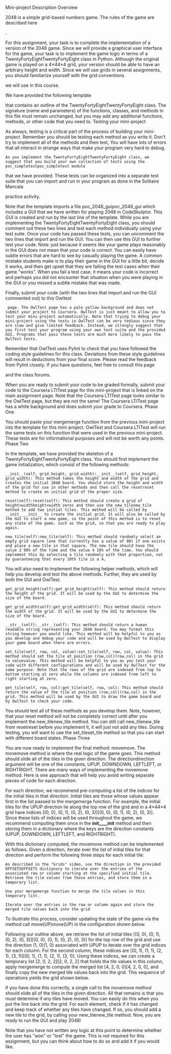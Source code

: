 Mini-project Description
Overview

2048 is a simple grid-based numbers game. The rules of the game are described here

.

For this assignment, your task is to complete the implementation of a version of the 2048 game. Since we will provide a graphical user interface for the game, your task is to implement the game logic in terms of a TwentyFortyEightTwentyFortyEight class in Python. Although the original game is played on a 4×44×4 grid, your version should be able to have an arbitrary height and width. Since we will use grids in several assignments, you should familiarize yourself with the grid conventions

 we will use in this course.

We have provided the following template

 that contains an outline of the TwentyFortyEightTwentyFortyEight class. The signature (name and parameters) of the functions, classes, and methods in this file must remain unchanged, but you may add any additional functions, methods, or other code that you need to.
Testing your mini-project

As always, testing is a critical part of the process of building your mini-project. Remember you should be testing each method as you write it. Don't try to implement all of the methods and then test, You will have lots of errors that all interact in strange ways that make your program very hard to debug.

    As you implement the TwentyFortyEightTwentyFortyEight class, we suggest that you build your own collection of tests using the poc_simpletestpoc_simpletest module

 that we have provided. These tests can be organized into a separate test suite that you can import and run in your program as done in the Solitaire Mancala

 practice activity.

Note that the template imports a file poc_2048_guipoc_2048_gui which includes a GUI that we have written for playing 2048 in CodeSkulptor. This GUI is created and run by the last line of the template. While you are implementing the TwentyFortyEightTwentyFortyEight class, you should comment out these two lines and test each method individually using your test suite. Once your code has passed these tests, you can uncomment the two lines that import and run the GUI. You can then use this GUI to further test your code. Note: just because it seems like your game plays reasonably in the GUI does not mean that your code is correct. You can easily have subtle errors that are hard to see by casually playing the game. A common mistake students make is to play their game in the GUI for a little bit, decide it works, and then get upset that they are failing the test cases when their game "works". When you fail a test case, it means your code is incorrect and perhaps you did not encounter that situation when you were playing in the GUI or you missed a subtle mistake that was made.

Finally, submit your code (with the two lines that import and run the GUI commented out) to this Owltest

     page. The OwlTest page has a pale yellow background and does not submit your project to Coursera. OwlTest is just meant to allow you to test your mini-project automatically. Note that trying to debug your mini-project using the tests in OwlTest can be very tedious since they are slow and give limited feedback. Instead, we strongly suggest that you first test your program using your own test suite and the provided GUI. Programs that pass these tests are much more likely to pass the OwlTest tests.

Remember that OwlTest uses Pylint to check that you have followed the coding style guidelines
 for this class. Deviations from these style guidelines will result in deductions from your final score. Please read the feedback from Pylint closely. If you have questions, feel free to consult this page

 and the class forums.

When you are ready to submit your code to be graded formally, submit your code to the Coursera LTITest page for this mini-project that is linked on the main assignment page. Note that the Coursera LTITest page looks similar to the OwlTest page, but they are not the same! The Coursera LTITest page has a white background and does submit your grade to Coursera.
Phase One

You should paste your mergemerge function from the previous mini-project into the template for this mini-project. OwlTest and Coursera LTITest will run the same tests on this function that were used in the previous mini-project. These tests are for informational purposes and will not be worth any points.
Phase Two

In the template, we have provided the skeleton of a TwentyFortyEightTwentyFortyEight class. You should first implement the game initialization, which consist of the following methods:

    __init__(self, grid_height, grid_width):__init__(self, grid_height, grid_width): This method takes the height and width of the grid and creates the initial 2048 board. You should store the height and width of the grid for use in other methods and then call the resetreset method to create an initial grid of the proper size.

    reset(self):reset(self): This method should create a grid of height×widthheight×width zeros and then use the new_tilenew_tile method to add two initial tiles. This method will be called by __init____init__ to create the initial grid. It will also be called by the GUI to start a new game, so the point of this method is to reset any state of the game, such as the grid, so that you are ready to play again.

    new_tile(self):new_tile(self): This method should randomly select an empty grid square (one that currently has a value of 00) if one exists and place a new tile in that square. The new tile should have the value 2 90% of the time and the value 4 10% of the time. You should implement this by selecting a tile randomly with that proportion, not by guaranteeing that every 10th tile is a 4.

You will also need to implement the following helper methods, which will help you develop and test the above methods. Further, they are used by both the GUI and OwlTest.

    get_grid_height(self):get_grid_height(self): This method should return the height of the grid. It will be used by the GUI to determine the size of the board.

    get_grid_width(self):get_grid_width(self): This method should return the width of the grid. It will be used by the GUI to determine the size of the board.

    __str__(self):__str__(self): This method should return a human readable string representing your 2048 board. You may format this string however you would like. This method will be helpful to you as you develop and debug your code and will be used by OwlTest to display your game board when there are errors.

    set_tile(self, row, col, value):set_tile(self, row, col, value): This method should set the tile at position (row,col)(row,col) in the grid to valuevalue. This method will be helpful to you as you test your code with different configurations and will be used by OwlTest for the same purpose. Note that the rows of the grid are indexed from top to bottom starting at zero while the columns are indexed from left to right starting at zero.

    get_tile(self, row, col):get_tile(self, row, col): This method should return the value of the tile at position (row,col)(row,col) in the grid. This method will be used by the GUI to draw the game board and by OwlTest to check your code.

You should test all of these methods as you develop them. Note, however, that your reset method will not be completely correct until after you implement the new_tilenew_tile method. You can still call new_tilenew_tile from resetreset before you implement it, it will just not add any tiles. During testing, you will want to use the set_tileset_tile method so that you can start with different board states.
Phase Three

You are now ready to implement the final method: movemove. The movemove method is where the real logic of the game goes. This method should slide all of the tiles in the given direction. The directiondirection argument will be one of the constants, UPUP, DOWNDOWN, LEFTLEFT, or RIGHTRIGHT. There are many ways of implementing the movemove method. Here is one approach that will help you avoid writing separate pieces of code for each direction.

For each direction, we recommend pre-computing a list of the indices for the initial tiles in that direction. Initial tiles are those whose values appear first in the list passed to the mergemerge function. For example, the initial tiles for the UPUP direction lie along the top row of the grid and in a 4×44×4 grid have indices [(0, 0), (0, 1), (0, 2), (0, 3)][(0, 0), (0, 1), (0, 2), (0, 3)]. Since these lists of indices will be used throughout the game, we recommend computing them once in the __init____init__ method and then storing them in a dictionary where the keys are the direction constants (UPUP, DOWNDOWN, LEFTLEFT, and RIGHTRIGHT).

With this dictionary computed, the movemove method can be implemented as follows. Given a direction, iterate over the list of initial tiles for that direction and perform the following three steps for each initial tile:

    As described in the "Grids" video, use the direction in the provided OFFSETSOFFSETS dictionary to iterate over the entries of the associated row or column starting at the specified initial tile. Retrieve the tile values from those entries, and store them in a temporary list.

    Use your mergemerge function to merge the tile values in this temporary list.

    Iterate over the entries in the row or column again and store the merged tile values back into the grid

To illustrate this process, consider updating the state of the game via the method call move(UP)move(UP) in the configuration shown below.

Following our outline above, we retrieve the list of initial tiles [(0, 0), (0, 1), (0, 2), (0, 3)][(0, 0), (0, 1), (0, 2), (0, 3)] for the top row of the grid and use the direction (1, 0)(1, 0) associated with UPUP to iterate over the grid indices for each column. For the second column, these indices are [(0, 1), (1, 1), (2, 1), (3, 1)][(0, 1), (1, 1), (2, 1), (3, 1)]. Using these indices, we can create a temporary list [2, 0, 2, 2][2, 0, 2, 2] that holds the tile values in this column, apply mergemerge to compute the merged list [4, 2, 0, 0][4, 2, 0, 0], and finally copy the new merged tile values back into the grid. This sequence of operations yields the grid shown below. 

If you have done this correctly, a single call to the movemove method should slide all of the tiles in the given direction. All that remains is that you must determine if any tiles have moved. You can easily do this when you put the line back into the grid. For each element, check if it has changed and keep track of whether any tiles have changed. If so, you should add a new tile to the grid, by calling your new_tilenew_tile method. Now, you are ready to run the GUI and play 2048!

Note that you have not written any logic at this point to determine whether the user has "won" or "lost" the game. This is not required for this assignment, but you can think about how to do so and add it if you would like.
